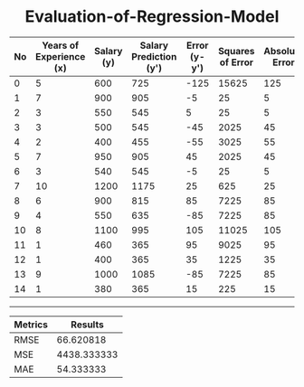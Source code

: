 <h1 align="center">Evaluation-of-Regression-Model</h1> 


|No|**Years of Experience (x)**|**Salary (y)**|**Salary Prediction (y')**|**Error (y-y')**|**Squares of Error**|**Absolute Error**|
|---|---|---|---|---|---|---|
|0|                         5|         600|                     725|          -125|             15625|                    125|
|1|                         7|         900|                     905|            -5|                25|                      5|
|2|                         3|         550|                     545|             5|                25|                      5|
|3|                         3|         500|                     545|           -45|              2025|                     45|
|4|                         2|         400|                     455|           -55|              3025|                     55|
|5|                         7|         950|                     905|            45|              2025|                     45|
|6|                         3|         540|                     545|            -5|                25|                      5|
|7|                        10|        1200|                    1175|            25|               625|                     25|
|8|                         6|         900|                     815|           85|              7225|                     85|
|9|                         4|         550|                     635|           -85|              7225|                     85|
|10|                        8|        1100|                     995|           105|             11025|                    105|
|11|                        1|         460|                     365|            95|              9025|                     95|
|12|                        1|         400|                     365|            35|              1225|                     35|
|13|                        9|        1000|                    1085|           -85|              7225|                     85|
|14|                        1|         380|                     365|            15|              225|                     15|




----

|**Metrics**|**Results**|
|---|---|
|RMSE|66.620818|
|MSE|4438.333333|
|MAE|54.333333|
